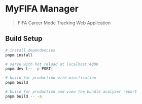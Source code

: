# MyFIFA Manager

> FIFA Career Mode Tracking Web Application

## Build Setup

``` bash
# install dependencies
pnpm install

# serve with hot reload at localhost:4000
pnpm dev [-- -p PORT]

# build for production with minification
pnpm build

# build for production and view the bundle analyzer report
pnpm build -- -a
```
